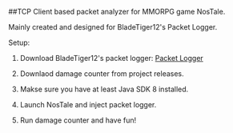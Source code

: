 ##TCP Client based packet analyzer for MMORPG game NosTale. 

Mainly created and designed for BladeTiger12's Packet Logger.

Setup:

1. Download BladeTiger12's packet logger: [Packet Logger](https://www.elitepvpers.com/forum/nostale-hacks-bots-cheats-exploits/4297215-release-packetlogger.html)

2. Downlaod damage counter from project releases. 

3. Makse sure you have at least Java SDK 8 installed.

4. Launch NosTale and inject packet logger.

5. Run damage counter and have fun!
